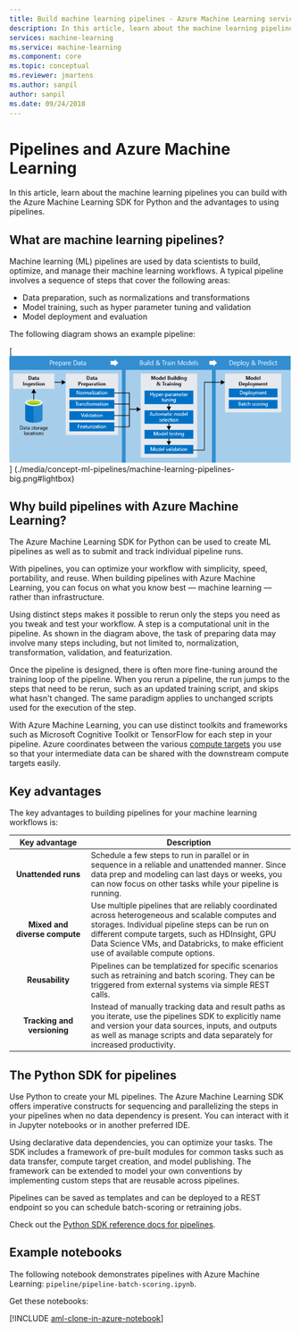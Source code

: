 ```yaml
---
title: Build machine learning pipelines - Azure Machine Learning service
description: In this article, learn about the machine learning pipelines you can build with the Azure Machine Learning SDK for Python and the advantages to using pipelines. Machine learning (ML) pipelines are used by data scientists to build, optimize, and manage their machine learning workflows.
services: machine-learning
ms.service: machine-learning
ms.component: core
ms.topic: conceptual
ms.reviewer: jmartens
ms.author: sanpil
author: sanpil
ms.date: 09/24/2018
---
```


# Pipelines and Azure Machine Learning

In this article, learn about the machine learning pipelines you can build with the Azure Machine Learning SDK for Python and the advantages to using pipelines.

## What are machine learning pipelines?

Machine learning (ML) pipelines are used by data scientists to build, optimize, and manage their machine learning workflows. A typical pipeline involves a sequence of steps that cover the following areas:

+ Data preparation, such as normalizations and transformations
+ Model training, such as hyper parameter tuning and validation
+ Model deployment and evaluation  

The following diagram shows an example pipeline:

[ ![Machine learning pipelines in Azure Machine Learning service](./media/concept-ml-pipelines/pipelines.png) ]
(./media/concept-ml-pipelines/machine-learning-pipelines-big.png#lightbox)

## Why build pipelines with Azure Machine Learning?

The Azure Machine Learning SDK for Python can be used to create ML pipelines as well as to submit and track individual pipeline runs.

With pipelines, you can optimize your workflow with simplicity, speed, portability, and reuse. When building pipelines with Azure Machine Learning, you can focus on what you know best &mdash; machine learning &mdash; rather than infrastructure.

Using distinct steps makes it possible to rerun only the steps you need as you tweak and test your workflow. A step is a computational unit in the pipeline. As shown in the diagram above, the task of preparing data may involve many steps including, but not limited to, normalization, transformation, validation, and featurization.

Once the pipeline is designed, there is often more fine-tuning around the training loop of the pipeline. When you rerun a pipeline, the run jumps to the steps that need to be rerun, such as an updated training script, and skips what hasn't changed. The same paradigm applies to unchanged scripts used for the execution of the step. 

With Azure Machine Learning, you can use distinct toolkits and frameworks such as Microsoft Cognitive Toolkit or TensorFlow for each step in your pipeline. Azure coordinates between the various [compute targets](concept-azure-machine-learning-architecture.md) you use so that your intermediate data can be shared with the downstream compute targets easily. 

## Key advantages

The key advantages to building pipelines for your machine learning workflows is:

|Key advantage|Description|
|:-------:|-----------|
|**Unattended&nbsp;runs**|Schedule a few steps to run in parallel or in sequence in a reliable and unattended manner. Since data prep and modeling can last days or weeks, you can now focus on other tasks while your pipeline is running. |
|**Mixed and diverse compute**|Use multiple pipelines that are reliably coordinated across heterogeneous and scalable computes and storages. Individual pipeline steps can be run on different compute targets, such as HDInsight, GPU Data Science VMs, and Databricks, to make efficient use of available compute options.|
|**Reusability**|Pipelines can be templatized for specific scenarios such as retraining and batch scoring.  They can be triggered from external systems via simple REST calls.|
|**Tracking and versioning**|Instead of manually tracking data and result paths as you iterate, use the pipelines SDK to explicitly name and version your data sources, inputs, and outputs as well as manage scripts and data separately for increased productivity.|

## The Python SDK for pipelines

Use Python to create your ML pipelines. The Azure Machine Learning SDK offers imperative constructs for sequencing and parallelizing the steps in your pipelines when no data dependency is present. You can interact with it in Jupyter notebooks or in another preferred IDE. 

Using declarative data dependencies, you can optimize your tasks. The SDK includes a framework of pre-built modules for common tasks such as data transfer, compute target creation, and model publishing. The framework can be extended to model your own conventions by implementing custom steps that are reusable across pipelines.

Pipelines can be saved as templates and can be deployed to a REST endpoint so you can schedule batch-scoring or retraining jobs.

Check out the [Python SDK reference docs for pipelines](http://aka.ms/aml-sdk).

## Example notebooks
 
The following notebook demonstrates pipelines with Azure Machine Learning:  `pipeline/pipeline-batch-scoring.ipynb`.
 
Get these notebooks:
 
[!INCLUDE [aml-clone-in-azure-notebook](../../../includes/aml-clone-for-examples.md)]
